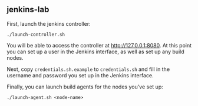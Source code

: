 jenkins-lab
-----------

First, launch the jenkins controller:

```
./launch-controller.sh
```

You will be able to access the controller at http://127.0.0.1:8080. At this
point you can set up a user in the Jenkins interface, as well as set up any
build nodes.

Next, copy `credentials.sh.example` to `credentials.sh` and fill in the
username and password you set up in the Jenkins interface.

Finally, you can launch build agents for the nodes you've set up:

```
./launch-agent.sh <node-name>
```
